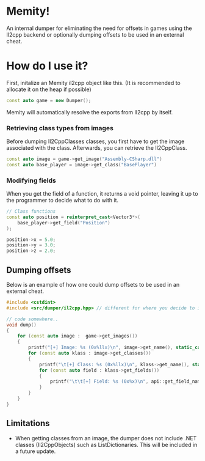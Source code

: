 
# Memity!
An internal dumper for eliminating the need for offsets in games using the Il2cpp backend or optionally dumping offsets to be used in an external cheat.

# How do I use it?

First, initalize an Memity il2cpp object like this. (It is recommended to allocate it on the heap if possible)
```cpp
const auto game = new Dumper();
```
Memity will automatically resolve the exports from Il2cpp by itself.
### Retrieving class types from images
Before dumping Il2CppClasses classes, you first have to get the image associated with the class. Afterwards, you can retrieve the Il2CppClass.
```cpp
const auto image = game->get_image("Assembly-CSharp.dll")
const auto base_player = image->get_class("BasePlayer")
```
### Modifying fields

When you get the field of a function, it returns a void pointer, leaving it up to the programmer to decide what to do with it.
```cpp
// Class functions
const auto position = reinterpret_cast<Vector3*>(
	base_player->get_field("Position")
);

position->x = 5.0;
position->y = 3.0;
position->z = 2.0;
```
## Dumping offsets
Below is an example of how one could dump offsets to be used in an external cheat.

```cpp
#include <cstdint>
#include <src/dumper/il2cpp.hpp> // different for where you decide to include your files

// code somewhere..
void dump() 
{
	for (const auto image :  game->get_images()) 
	{
		printf("[+] Image: %s (0x%llx)\n", image->get_name(), static_cast< uintptr_t* >(image));
		for (const auto klass : image->get_classes())
		{
			printf("\t[+] Class: %s (0x%llx)\n", klass->get_name(), static_cast< uintptr_t* >(klass));
			for (const auto field : klass->get_fields())
			{
				printf("\t\t[+] Field: %s (0x%x)\n", api::get_field_name(field), api::get_field_offset(field));
			}
		}
	}
}
```

## Limitations
- When getting classes from an image, the dumper does not include .NET classes (Il2CppObjects) such as ListDictionaries. This will be included in a future update.

